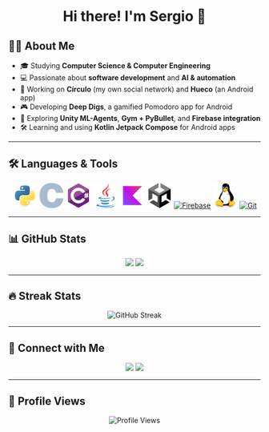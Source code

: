 <div align="center">
  <h1>Hi there! I'm Sergio 👋</h1>
</div>

## 👨‍💻 About Me
- 🎓 Studying **Computer Science & Computer Engineering**
- 💻 Passionate about **software development** and **AI & automation**
- 🤖 Working on **Círculo** (my own social network) and **Hueco** (an Android app)
- 🎮 Developing **Deep Digs**, a gamified Pomodoro app for Android
- 🚀 Exploring **Unity ML-Agents**, **Gym + PyBullet**, and **Firebase integration**
- 🛠️ Learning and using **Kotlin Jetpack Compose** for Android apps

---

## 🛠️ Languages & Tools
<p align="center">
  <a href="https://www.python.org/"><img src="https://raw.githubusercontent.com/devicons/devicon/master/icons/python/python-original.svg" alt="Python" width="50" height="50"/></a>
  <a href="https://www.cprogramming.com/"><img src="https://raw.githubusercontent.com/devicons/devicon/master/icons/c/c-original.svg" alt="C" width="50" height="50"/></a>
  <a href="https://docs.microsoft.com/en-us/dotnet/csharp/"><img src="https://raw.githubusercontent.com/devicons/devicon/master/icons/csharp/csharp-original.svg" alt="C#" width="50" height="50"/></a>
  <a href="https://www.java.com/"><img src="https://raw.githubusercontent.com/devicons/devicon/master/icons/java/java-original.svg" alt="Java" width="50" height="50"/></a>
  <a href="https://kotlinlang.org/"><img src="https://raw.githubusercontent.com/devicons/devicon/master/icons/kotlin/kotlin-original.svg" alt="Kotlin" width="50" height="50"/></a>
  <a href="https://unity.com/"><img src="https://raw.githubusercontent.com/devicons/devicon/master/icons/unity/unity-original.svg" alt="Unity" width="50" height="50"/></a>
  <a href="https://firebase.google.com/"><img src="https://www.vectorlogo.zone/logos/firebase/firebase-icon.svg" alt="Firebase" width="50" height="50"/></a>
  <a href="https://www.linux.org/"><img src="https://raw.githubusercontent.com/devicons/devicon/master/icons/linux/linux-original.svg" alt="Linux" width="50" height="50"/></a>
  <a href="https://git-scm.com/"><img src="https://www.vectorlogo.zone/logos/git-scm/git-scm-icon.svg" alt="Git" width="50" height="50"/></a>
</p>

---

## 📊 GitHub Stats
<p align="center">
  <img height="140em" src="https://github-readme-stats.vercel.app/api?username=SrCapuchino&show_icons=true&theme=algolia&include_all_commits=true&count_private=true"/>
  <img height="140em" src="https://github-readme-stats.vercel.app/api/top-langs/?username=SrCapuchino&layout=compact&langs_count=8&theme=algolia"/>
</p>

---

## 🔥 Streak Stats
<p align="center">
  <img src="https://github-readme-streak-stats.herokuapp.com/?user=SrCapuchino&theme=algolia" alt="GitHub Streak" />
</p>

---

## 📢 Connect with Me
<p align="center">
  <a href="https://github.com/SrCapuchino"><img src="https://img.shields.io/badge/GitHub-181717?style=for-the-badge&logo=github&logoColor=white"/></a>
  <a href="https://discord.gg/gCw7RdCwKP"><img src="https://img.shields.io/badge/Discord-5865F2?style=for-the-badge&logo=discord&logoColor=white"/></a>
</p>

---

## 👀 Profile Views
<p align="center">
  <img src="https://komarev.com/ghpvc/?username=SrCapuchino&color=blue&style=flat-square" alt="Profile Views" />
</p>
